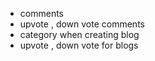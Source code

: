 - comments 
- upvote , down vote  comments 
- category when creating blog 
- upvote , down vote for blogs

